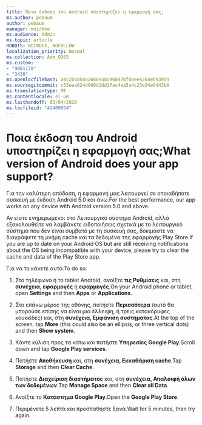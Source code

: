 ```yaml
---
title: Ποια έκδοση του Android υποστηρίζει η εφαρμογή σας;
ms.author: pebaum
author: pebaum
manager: mnirkhe
ms.audience: Admin
ms.topic: article
ROBOTS: NOINDEX, NOFOLLOW
localization_priority: Normal
ms.collection: Adm_O365
ms.custom:
- "9001178"
- "3430"
ms.openlocfilehash: a4c2b4a58a2688ea8c968970f0aee4264eb939d9
ms.sourcegitcommit: c55eea624d960d2dd17ac4aa5a4c23e34e6443b8
ms.translationtype: MT
ms.contentlocale: el-GR
ms.lasthandoff: 03/04/2020
ms.locfileid: "42409054"
---
```

# <a name="what-version-of-android-does-your-app-support"></a><span data-ttu-id="9ea11-102">Ποια έκδοση του Android υποστηρίζει η εφαρμογή σας;</span><span class="sxs-lookup"><span data-stu-id="9ea11-102">What version of Android does your app support?</span></span>

<span data-ttu-id="9ea11-103">Για την καλύτερη απόδοση, η εφαρμογή μας λειτουργεί σε οποιαδήποτε συσκευή με έκδοση Android 5.0 και άνω.</span><span class="sxs-lookup"><span data-stu-id="9ea11-103">For the best performance, our app works on any device with Android version 5.0 and above.</span></span>

<span data-ttu-id="9ea11-104">Αν είστε ενημερωμένοι στο Λειτουργικό σύστημα Android, αλλά εξακολουθείτε να λαμβάνετε ειδοποιήσεις σχετικά με το λειτουργικό σύστημα που δεν είναι συμβατό με τη συσκευή σας, δοκιμάστε να διαγράψετε τη μνήμη cache και τα δεδομένα της εφαρμογής Play Store.</span><span class="sxs-lookup"><span data-stu-id="9ea11-104">If you are up to date on your Android OS but are still receiving notifications about the OS being incompatible with your device, please try to clear the cache and data of the Play Store app.</span></span>

<span data-ttu-id="9ea11-105">Για να το κάνετε αυτό:</span><span class="sxs-lookup"><span data-stu-id="9ea11-105">To do so:</span></span> 

1. <span data-ttu-id="9ea11-106">Στο τηλέφωνο ή το tablet Android, ανοίξτε **τις Ρυθμίσεις** και, στη **συνέχεια, εφαρμογές** ή **εφαρμογές**.</span><span class="sxs-lookup"><span data-stu-id="9ea11-106">On your Android phone or tablet, open **Settings** and then **Apps** or **Applications**.</span></span>

2. <span data-ttu-id="9ea11-107">Στο επάνω μέρος της οθόνης, πατήστε **Περισσότερα** (αυτό θα μπορούσε επίσης να είναι μια έλλειψη, ή τρεις κατακόρυφες κουκκίδες) και, στη **συνέχεια, Εμφάνιση συστήματος**.</span><span class="sxs-lookup"><span data-stu-id="9ea11-107">At the top of the screen, tap **More** (this could also be an ellipsis, or three vertical dots) and then **Show system**.</span></span> 

3. <span data-ttu-id="9ea11-108">Κάντε κύλιση προς τα κάτω και πατήστε **Υπηρεσίες Google Play**.</span><span class="sxs-lookup"><span data-stu-id="9ea11-108">Scroll down and tap **Google Play services**.</span></span> 

4. <span data-ttu-id="9ea11-109">Πατήστε **Αποθήκευση** και, στη **συνέχεια, Εκκαθάριση cache**.</span><span class="sxs-lookup"><span data-stu-id="9ea11-109">Tap **Storage** and then **Clear Cache**.</span></span> 

5. <span data-ttu-id="9ea11-110">Πατήστε **Διαχείριση διαστήματος** και, στη **συνέχεια, Απαλοιφή όλων των δεδομένων**.</span><span class="sxs-lookup"><span data-stu-id="9ea11-110">Tap **Manage Space** and then **Clear all Data**.</span></span> 

6. <span data-ttu-id="9ea11-111">Ανοίξτε το **Κατάστημα Google Play**.</span><span class="sxs-lookup"><span data-stu-id="9ea11-111">Open the **Google Play Store**.</span></span> 

7. <span data-ttu-id="9ea11-112">Περιμένετε 5 λεπτά και προσπαθήστε ξανά.</span><span class="sxs-lookup"><span data-stu-id="9ea11-112">Wait for 5 minutes, then try again.</span></span> 